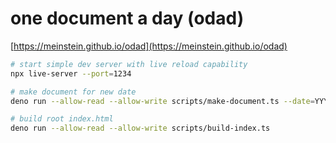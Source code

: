 # one document a day (odad)

[https://meinstein.github.io/odad](https://meinstein.github.io/odad)

```sh
# start simple dev server with live reload capability
npx live-server --port=1234

# make document for new date
deno run --allow-read --allow-write scripts/make-document.ts --date=YYYY/MM/DD

# build root index.html
deno run --allow-read --allow-write scripts/build-index.ts
```
